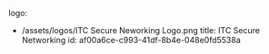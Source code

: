logo:
  - /assets/logos/ITC Secure Neworking Logo.png
title: ITC Secure Networking
id: af00a6ce-c993-41df-8b4e-048e0fd5538a
